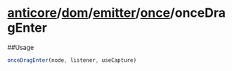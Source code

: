 # [anticore](../../../../../../#reference)/[dom](../../../#reference)/[emitter](../../#reference)/[once](../#reference)/<a name="reference">onceDragEnter</a>

##Usage

```js
onceDragEnter(node, listener, useCapture)
```